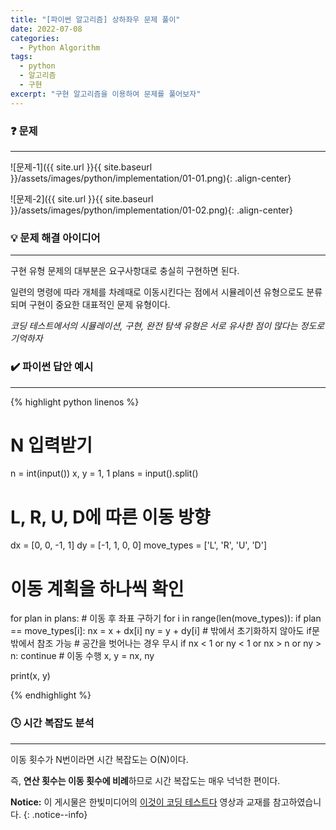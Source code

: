 ```yaml
---
title: "[파이썬 알고리즘] 상하좌우 문제 풀이"
date: 2022-07-08
categories:
  - Python Algorithm
tags:
  - python
  - 알고리즘
  - 구현
excerpt: "구현 알고리즘을 이용하여 문제를 풀어보자"
---
```


### ❓ 문제

---

![문제-1]({{ site.url }}{{ site.baseurl }}/assets/images/python/implementation/01-01.png){: .align-center}

![문제-2]({{ site.url }}{{ site.baseurl }}/assets/images/python/implementation/01-02.png){: .align-center}


### 💡 문제 해결 아이디어

---

구현 유형 문제의 대부분은 요구사항대로 충실히 구현하면 된다.

일련의 명령에 따라 개체를 차례때로 이동시킨다는 점에서 시뮬레이션 유형으로도 분류되며 구현이 중요한 대표적인 문제 유형이다.

*코딩 테스트에서의 시뮬레이션, 구현, 완전 탐색 유형은 서로 유사한 점이 많다는 정도로 기억하자*

### ✔️ 파이썬 답안 예시

---

{% highlight python linenos %}

# N 입력받기
n = int(input())
x, y = 1, 1
plans = input().split()

# L, R, U, D에 따른 이동 방향
dx = [0, 0, -1, 1]
dy = [-1, 1, 0, 0]
move_types = ['L', 'R', 'U', 'D']

# 이동 계획을 하나씩 확인
for plan in plans:
    # 이동 후 좌표 구하기
    for i in range(len(move_types)):
        if plan == move_types[i]:
            nx = x + dx[i]
            ny = y + dy[i]
            # 밖에서 초기화하지 않아도 if문 밖에서 참조 가능
    # 공간을 벗어나는 경우 무시
    if nx < 1 or ny < 1 or nx > n or ny > n:
        continue
    # 이동 수행
    x, y = nx, ny

print(x, y)

{% endhighlight %}


### 🕓 시간 복잡도 분석

---

이동 횟수가 N번이라면 시간 복잡도는 O(N)이다.

즉, **연산 횟수는 이동 횟수에 비례**하므로 시간 복잡도는 매우 넉넉한 편이다.


**Notice:** 이 게시물은 한빛미디어의 [이것이 코딩 테스트다](https://www.youtube.com/watch?v=puH2p1CQEg4) 영상과 교재를 참고하였습니다.
{: .notice--info}